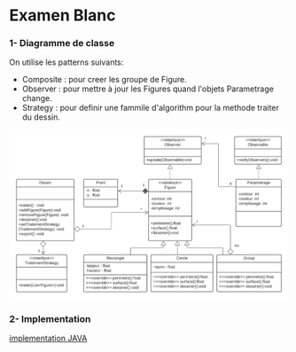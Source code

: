 # Examen Blanc

### 1- Diagramme de classe
On utilise les patterns suivants:
*   Composite : pour creer les groupe de Figure.
*   Observer : pour mettre à jour les Figures quand l'objets Parametrage change.
*   Strategy : pour definir une fammile d'algorithm pour la methode traiter du dessin.  

![Diagramme de classe](imgs/Class%20Diagram.jpeg)



### 2- Implementation
[implementation JAVA](Implementation/src/main/java/)
